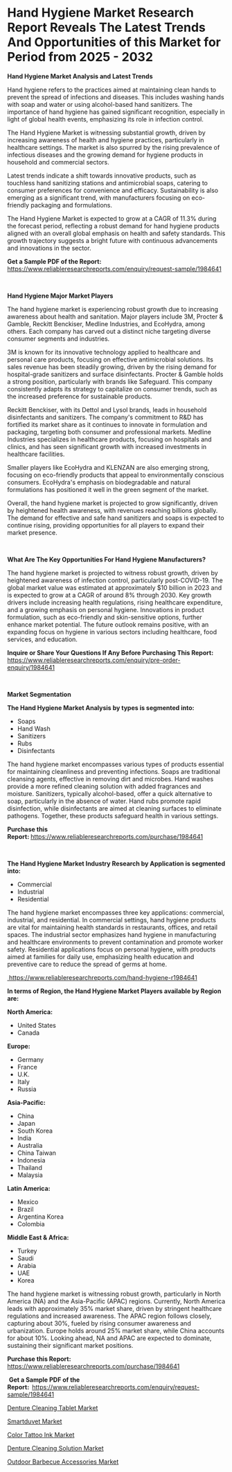 <p><h1>Hand Hygiene Market Research Report Reveals The Latest Trends And Opportunities of this Market for Period from 2025 - 2032</h1></p><p><strong>Hand Hygiene Market Analysis and Latest Trends</strong></p>
<p><p>Hand hygiene refers to the practices aimed at maintaining clean hands to prevent the spread of infections and diseases. This includes washing hands with soap and water or using alcohol-based hand sanitizers. The importance of hand hygiene has gained significant recognition, especially in light of global health events, emphasizing its role in infection control.</p><p>The Hand Hygiene Market is witnessing substantial growth, driven by increasing awareness of health and hygiene practices, particularly in healthcare settings. The market is also spurred by the rising prevalence of infectious diseases and the growing demand for hygiene products in household and commercial sectors. </p><p>Latest trends indicate a shift towards innovative products, such as touchless hand sanitizing stations and antimicrobial soaps, catering to consumer preferences for convenience and efficacy. Sustainability is also emerging as a significant trend, with manufacturers focusing on eco-friendly packaging and formulations. </p><p>The Hand Hygiene Market is expected to grow at a CAGR of 11.3% during the forecast period, reflecting a robust demand for hand hygiene products aligned with an overall global emphasis on health and safety standards. This growth trajectory suggests a bright future with continuous advancements and innovations in the sector.</p></p>
<p><strong>Get a Sample PDF of the Report:&nbsp;</strong> <a href="https://www.reliableresearchreports.com/enquiry/request-sample/1984641?utm_campaign=10&utm_medium=2&utm_source=Github&utm_content=ia&utm_term=08022025&utm_id=hand-hygiene">https://www.reliableresearchreports.com/enquiry/request-sample/1984641</a></p>
<p>&nbsp;</p>
<p><strong>Hand Hygiene Major Market Players</strong></p>
<p><p>The hand hygiene market is experiencing robust growth due to increasing awareness about health and sanitation. Major players include 3M, Procter & Gamble, Reckitt Benckiser, Medline Industries, and EcoHydra, among others. Each company has carved out a distinct niche targeting diverse consumer segments and industries.</p><p>3M is known for its innovative technology applied to healthcare and personal care products, focusing on effective antimicrobial solutions. Its sales revenue has been steadily growing, driven by the rising demand for hospital-grade sanitizers and surface disinfectants. Procter & Gamble holds a strong position, particularly with brands like Safeguard. This company consistently adapts its strategy to capitalize on consumer trends, such as the increased preference for sustainable products. </p><p>Reckitt Benckiser, with its Dettol and Lysol brands, leads in household disinfectants and sanitizers. The company's commitment to R&D has fortified its market share as it continues to innovate in formulation and packaging, targeting both consumer and professional markets. Medline Industries specializes in healthcare products, focusing on hospitals and clinics, and has seen significant growth with increased investments in healthcare facilities.</p><p>Smaller players like EcoHydra and KLENZAN are also emerging strong, focusing on eco-friendly products that appeal to environmentally conscious consumers. EcoHydra's emphasis on biodegradable and natural formulations has positioned it well in the green segment of the market.</p><p>Overall, the hand hygiene market is projected to grow significantly, driven by heightened health awareness, with revenues reaching billions globally. The demand for effective and safe hand sanitizers and soaps is expected to continue rising, providing opportunities for all players to expand their market presence.</p></p>
<p>&nbsp;</p>
<p><strong>What Are The Key Opportunities For Hand Hygiene Manufacturers?</strong></p>
<p><p>The hand hygiene market is projected to witness robust growth, driven by heightened awareness of infection control, particularly post-COVID-19. The global market value was estimated at approximately $10 billion in 2023 and is expected to grow at a CAGR of around 8% through 2030. Key growth drivers include increasing health regulations, rising healthcare expenditure, and a growing emphasis on personal hygiene. Innovations in product formulation, such as eco-friendly and skin-sensitive options, further enhance market potential. The future outlook remains positive, with an expanding focus on hygiene in various sectors including healthcare, food services, and education.</p></p>
<p><strong>Inquire or Share Your Questions If Any Before Purchasing This Report:</strong> <a href="https://www.reliableresearchreports.com/enquiry/pre-order-enquiry/1984641?utm_campaign=10&utm_medium=2&utm_source=Github&utm_content=ia&utm_term=08022025&utm_id=hand-hygiene">https://www.reliableresearchreports.com/enquiry/pre-order-enquiry/1984641</a></p>
<p>&nbsp;</p>
<p><strong>Market Segmentation</strong></p>
<p><strong>The Hand Hygiene Market Analysis by types is segmented into:</strong></p>
<p><ul><li>Soaps</li><li>Hand Wash</li><li>Sanitizers</li><li>Rubs</li><li>Disinfectants</li></ul></p>
<p><p>The hand hygiene market encompasses various types of products essential for maintaining cleanliness and preventing infections. Soaps are traditional cleansing agents, effective in removing dirt and microbes. Hand washes provide a more refined cleaning solution with added fragrances and moisture. Sanitizers, typically alcohol-based, offer a quick alternative to soap, particularly in the absence of water. Hand rubs promote rapid disinfection, while disinfectants are aimed at cleaning surfaces to eliminate pathogens. Together, these products safeguard health in various settings.</p></p>
<p><strong>Purchase this Report:&nbsp;</strong><a href="https://www.reliableresearchreports.com/purchase/1984641?utm_campaign=10&utm_medium=2&utm_source=Github&utm_content=ia&utm_term=08022025&utm_id=hand-hygiene">https://www.reliableresearchreports.com/purchase/1984641</a></p>
<p>&nbsp;</p>
<p><strong>The Hand Hygiene Market Industry Research by Application is segmented into:</strong></p>
<p><ul><li>Commercial</li><li>Industrial</li><li>Residential</li></ul></p>
<p><p>The hand hygiene market encompasses three key applications: commercial, industrial, and residential. In commercial settings, hand hygiene products are vital for maintaining health standards in restaurants, offices, and retail spaces. The industrial sector emphasizes hand hygiene in manufacturing and healthcare environments to prevent contamination and promote worker safety. Residential applications focus on personal hygiene, with products aimed at families for daily use, emphasizing health education and preventive care to reduce the spread of germs at home.</p></p>
<p><a href="https://www.reliableresearchreports.com/hand-hygiene-r1984641?utm_campaign=10&utm_medium=2&utm_source=Github&utm_content=ia&utm_term=08022025&utm_id=hand-hygiene">&nbsp;https://www.reliableresearchreports.com/hand-hygiene-r1984641</a></p>
<p><strong>In terms of Region, the Hand Hygiene Market Players available by Region are:</strong></p>
<p>
    <p> <strong> North America: </strong>
        <ul>
            <li>United States</li>
            <li>Canada</li>
        </ul>
        </p> 
    <p> <strong> Europe: </strong>
        <ul>
            <li>Germany</li>
            <li>France</li>
            <li>U.K.</li>
            <li>Italy</li>
            <li>Russia</li>
        </ul>
        </p> 
    <p> <strong> Asia-Pacific: </strong>
        <ul>
            <li>China</li>
            <li>Japan</li>
            <li>South Korea</li>
            <li>India</li>
            <li>Australia</li>
            <li>China Taiwan</li>
            <li>Indonesia</li>
            <li>Thailand</li>
            <li>Malaysia</li>
        </ul>
        </p> 
    <p> <strong> Latin America: </strong>
        <ul>
            <li>Mexico</li>
            <li>Brazil</li>
            <li>Argentina Korea</li>
            <li>Colombia</li>
        </ul>
        </p> 
    <p> <strong> Middle East & Africa: </strong>
        <ul>
            <li>Turkey</li>
            <li>Saudi</li>
            <li>Arabia</li>
            <li>UAE</li>
            <li>Korea</li>
        </ul>
    </p>
    </p>
<p><p>The hand hygiene market is witnessing robust growth, particularly in North America (NA) and the Asia-Pacific (APAC) regions. Currently, North America leads with approximately 35% market share, driven by stringent healthcare regulations and increased awareness. The APAC region follows closely, capturing about 30%, fueled by rising consumer awareness and urbanization. Europe holds around 25% market share, while China accounts for about 10%. Looking ahead, NA and APAC are expected to dominate, sustaining their significant market positions.</p></p>
<p><strong>Purchase this Report: </strong><a href="https://www.reliableresearchreports.com/purchase/1984641?utm_campaign=10&utm_medium=2&utm_source=Github&utm_content=ia&utm_term=08022025&utm_id=hand-hygiene">https://www.reliableresearchreports.com/purchase/1984641</a></p>
<p>&nbsp;<strong>Get a Sample PDF of the Report:&nbsp;&nbsp;</strong><a href="https://www.reliableresearchreports.com/enquiry/request-sample/1984641?utm_campaign=10&utm_medium=2&utm_source=Github&utm_content=ia&utm_term=08022025&utm_id=hand-hygiene">https://www.reliableresearchreports.com/enquiry/request-sample/1984641</a></p>
<p><strong></strong></p>
<p><p><a href="https://github.com/boyermaragaret8392/Market-Research-Report-List-1/blob/main/denture-cleaning-tablet-market.md?utm_campaign=10&utm_medium=2&utm_source=Github&utm_content=ia&utm_term=08022025&utm_id=hand-hygiene">Denture Cleaning Tablet Market</a></p><p><a href="https://github.com/waverlyam689/Market-Research-Report-List-1/blob/main/smartduvet-market.md?utm_campaign=10&utm_medium=2&utm_source=Github&utm_content=ia&utm_term=08022025&utm_id=hand-hygiene">Smartduvet Market</a></p><p><a href="https://github.com/anuellaruska/Market-Research-Report-List-1/blob/main/color-tattoo-ink-market.md?utm_campaign=10&utm_medium=2&utm_source=Github&utm_content=ia&utm_term=08022025&utm_id=hand-hygiene">Color Tattoo Ink Market</a></p><p><a href="https://github.com/berbelsagwan/Market-Research-Report-List-1/blob/main/denture-cleaning-solution-market.md?utm_campaign=10&utm_medium=2&utm_source=Github&utm_content=ia&utm_term=08022025&utm_id=hand-hygiene">Denture Cleaning Solution Market</a></p><p><a href="https://github.com/tselahiara/Market-Research-Report-List-1/blob/main/outdoor-barbecue-accessories-market.md?utm_campaign=10&utm_medium=2&utm_source=Github&utm_content=ia&utm_term=08022025&utm_id=hand-hygiene">Outdoor Barbecue Accessories Market</a></p></p>